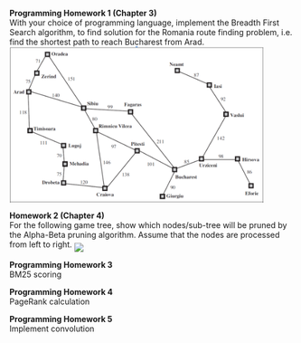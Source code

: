 **Programming Homework 1 (Chapter 3)**  
With your choice of programming language, implement the Breadth First Search algorithm, to find solution for the Romania route finding problem, i.e. find the shortest path to reach Bucharest from Arad.  
<img src="map-romania.png" align="middle" width="450"/>  

**Homework 2 (Chapter 4)**  
For the following game tree, show which nodes/sub-tree will be pruned by the Alpha-Beta pruning algorithm. Assume that the nodes are processed from left to right.
<img src="aplha-beta.png" align="middle" width="450"/>

**Programming Homework 3**  
BM25 scoring

**Programming Homework 4**  
PageRank calculation

**Programming Homework 5**  
Implement convolution

